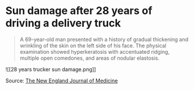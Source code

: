 # Sun damage after 28 years of driving a delivery truck

> A 69-year-old man presented with a history of gradual thickening and wrinkling of the skin on the left side of his face. The physical examination showed hyperkeratosis with accentuated ridging, multiple open comedones, and areas of nodular elastosis.

![[28 years trucker sun damage.png]]

Source: [The New England Journal of Medicine](https://www.nejm.org/doi/full/10.1056/nejmicm1104059)